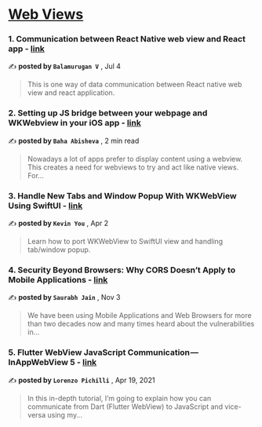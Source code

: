 
<h1><a href=https://medium.com/tag/webview/recommended target="_blank" rel="noopener noreferrer">Web Views</a></h1>
<h3>1. Communication between React Native web view and React app - <a href=https://medium.com/@svbala99/communication-between-react-native-web-view-and-react-app-c0fb0af7e5a6?source=tag_recommended_feed---------0-85----------webview----------8f39e743_e65f_4635_9d1c_9280d299b8b3------- target="_blank" rel="noopener noreferrer">link</a></h3>

✍️ **posted by `Balamurugan V`** <date> , Jul 4</date>

<blockquote>This is one way of data communication between React native web view and react application.</blockquote>

<h3>2. Setting up JS bridge between your webpage and WKWebview in your iOS app - <a href=https://medium.com/@bahalek/setting-up-js-bridge-between-your-webpage-and-wkwebview-in-your-ios-app-4ec8ca8230f7?source=tag_recommended_feed---------1-84----------webview----------8f39e743_e65f_4635_9d1c_9280d299b8b3------- target="_blank" rel="noopener noreferrer">link</a></h3>

✍️ **posted by `Baha Abisheva`** <date> , 2 min read</date>

<blockquote>Nowadays a lot of apps prefer to display content using a webview. This creates a need for webviews to try and act like native views. For…</blockquote>

<h3>3. Handle New Tabs and Window Popup With WKWebView Using SwiftUI - <a href=https://medium.com/@kevinyou77/handling-new-tabs-and-window-popup-with-wkwebview-using-swiftui-22795c5cee92?source=tag_recommended_feed---------2-85----------webview----------8f39e743_e65f_4635_9d1c_9280d299b8b3------- target="_blank" rel="noopener noreferrer">link</a></h3>

✍️ **posted by `Kevin You`** <date> , Apr 2</date>

<blockquote>Learn how to port WKWebView to SwiftUI view and handling tab/window popup.</blockquote>

<h3>4. Security Beyond Browsers: Why CORS Doesn’t Apply to Mobile Applications - <a href=https://medium.com/@saurabh-jain/security-beyond-browsers-why-cors-doesnt-apply-to-mobile-applications-99e6ab3e8fe7?source=tag_recommended_feed---------3-84----------webview----------8f39e743_e65f_4635_9d1c_9280d299b8b3------- target="_blank" rel="noopener noreferrer">link</a></h3>

✍️ **posted by `Saurabh Jain`** <date> , Nov 3</date>

<blockquote>We have been using Mobile Applications and Web Browsers for more than two decades now and many times heard about the vulnerabilities in…</blockquote>

<h3>5. Flutter WebView JavaScript Communication — InAppWebView 5 - <a href=https://medium.com/flutter-community/flutter-webview-javascript-communication-inappwebview-5-403088610949?source=tag_recommended_feed---------4-85----------webview----------8f39e743_e65f_4635_9d1c_9280d299b8b3------- target="_blank" rel="noopener noreferrer">link</a></h3>

✍️ **posted by `Lorenzo Pichilli`** <date> , Apr 19, 2021</date>

<blockquote>In this in-depth tutorial, I’m going to explain how you can communicate from Dart (Flutter WebView) to JavaScript and vice-versa using my…</blockquote>

